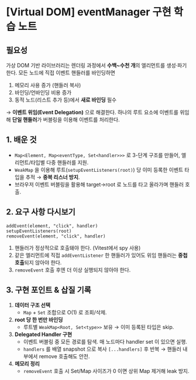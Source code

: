 # [Virtual DOM] eventManager 구현 학습 노트

## 필요성

가상 DOM 기반 라이브러리는 렌더링 과정에서 **수백~수천 개**의 엘리먼트를 생성·파기한다. 모든 노드에 직접 이벤트 핸들러를 바인딩하면

1. 메모리 사용 증가 (핸들러 복사)
2. 바인딩/언바인딩 비용 증가
3. 동적 노드(리스트 추가 등)에서 **새로 바인딩** 필수

→ **이벤트 위임(Event Delegation)** 으로 해결한다. 하나의 루트 요소에 이벤트를 위임해 **단일 핸들러**가 버블링을 이용해 이벤트를 처리한다.

## 1. 배운 것

- `Map<Element, Map<eventType, Set<handler>>>` 로 3-단계 구조를 만들어, 엘리먼트/타입별 다중 핸들러를 지원.
- `WeakMap` 을 이용해 루트(`setupEventListeners(root)`) 당 이미 등록한 이벤트 타입을 추적 → **중복 리스너 방지**.
- 브라우저 이벤트 버블링을 활용해 target→root 로 노드를 타고 올라가며 핸들러 호출.

## 2. 요구 사항 다시보기

```
addEvent(element, "click", handler)
setupEventListeners(root)
removeEvent(element, "click", handler)
```

1. 핸들러가 정상적으로 호출돼야 한다. (Vitest에서 spy 사용)
2. 같은 엘리먼트에 직접 `addEventListener` 한 핸들러가 있어도 위임 핸들러는 **중첩 호출**되지 않아야 한다.
3. `removeEvent` 호출 후엔 더 이상 실행되지 않아야 한다.

## 3. 구현 포인트 & 삽질 기록

1. **데이터 구조 선택**
   - `Map` + `Set` 조합으로 O(1) 로 조회/삭제.
2. **root 당 한 번만 바인딩**
   - 루트별 `WeakMap<Root, Set<type>>` 보유 → 이미 등록된 타입은 skip.
3. **Delegated Handler 구현**
   - 이벤트 버블링 중 모든 경로를 탐색. 매 노드마다 handler set 이 있으면 실행.
   - `handlers` 를 배열 snapshot 으로 복사 `[...handlers]` 후 반복 → 핸들러 내부에서 remove 호출해도 안전.
4. **메모리 정리**
   - `removeEvent` 호출 시 Set/Map 사이즈가 0 이면 상위 Map 제거해 leak 방지.
